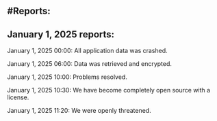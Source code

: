 #Reports:
--------------------------------------------------------
January 1, 2025 reports:
--------------------------------------------------------

January 1, 2025 00:00: All application data was crashed.

January 1, 2025 06:00: Data was retrieved and encrypted.

January 1, 2025 10:00: Problems resolved.

January 1, 2025 10:30: We have become completely open source with a license.

January 1, 2025 11:20: We were openly threatened.
